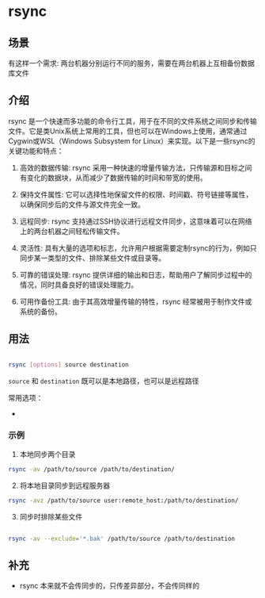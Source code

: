 # rsync


## 场景

有这样一个需求: 两台机器分别运行不同的服务，需要在两台机器上互相备份数据库文件


## 介绍


rsync 是一个快速而多功能的命令行工具，用于在不同的文件系统之间同步和传输文件。它是类Unix系统上常用的工具，但也可以在Windows上使用，通常通过Cygwin或WSL（Windows Subsystem for Linux）来实现。以下是一些rsync的关键功能和特点：

1. 高效的数据传输: rsync 采用一种快速的增量传输方法，只传输源和目标之间有变化的数据块，从而减少了数据传输的时间和带宽的使用。

2. 保持文件属性: 它可以选择性地保留文件的权限、时间戳、符号链接等属性，以确保同步后的文件与源文件完全一致。

3. 远程同步: rsync 支持通过SSH协议进行远程文件同步，这意味着可以在网络上的两台机器之间轻松传输文件。

4. 灵活性: 具有大量的选项和标志，允许用户根据需要定制rsync的行为，例如只同步某一类型的文件、排除某些文件或目录等。

5. 可靠的错误处理: rsync 提供详细的输出和日志，帮助用户了解同步过程中的情况，同时具备良好的错误处理能力。

6. 可用作备份工具: 由于其高效增量传输的特性，rsync 经常被用于制作文件或系统的备份。



## 用法

```bash

rsync [options] source destination

```

`source` 和 `destination` 既可以是本地路径，也可以是远程路径

常用选项：

* 



### 示例

1. 本地同步两个目录

```bash
rsync -av /path/to/source /path/to/destination/

```

2. 将本地目录同步到远程服务器

```bash
rsync -avz /path/to/source user:remote_host:/path/to/destination/

```

3. 同步时排除某些文件

```bash

rsync -av --exclude='*.bak' /path/to/source /path/to/destination

```


## 补充

* rsync 本来就不会传同步的，只传差异部分，不会传同样的